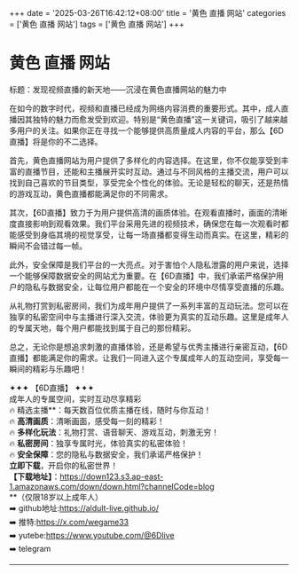 +++
date = '2025-03-26T16:42:12+08:00'
title = '黄色 直播 网站'
categories = ['黄色 直播 网站']
tags = ['黄色 直播 网站']
+++

# 黄色 直播 网站

标题：发现视频直播的新天地——沉浸在黄色直播网站的魅力中

在如今的数字时代，视频和直播已经成为网络内容消费的重要形式。其中，成人直播因其独特的魅力而愈发受到欢迎。特别是“黄色直播”这一关键词，吸引了越来越多用户的关注。如果你正在寻找一个能够提供高质量成人内容的平台，那么【6D直播】将是你的不二选择。

首先，黄色直播网站为用户提供了多样化的内容选择。在这里，你不仅能享受到丰富的直播节目，还能和主播展开实时互动。通过与不同风格的主播交流，用户可以找到自己喜欢的节目类型，享受完全个性化的体验。无论是轻松的聊天，还是热情的游戏互动，黄色直播都能满足你的不同需求。

其次，【6D直播】致力于为用户提供高清的画质体验。在观看直播时，画面的清晰度直接影响到观看效果。我们平台采用先进的视频技术，确保您在每一次观看时都能感受到身临其境的视觉享受，让每一场直播都变得生动而真实。在这里，精彩的瞬间不会错过每一帧。

此外，安全保障是我们平台的一大亮点。对于害怕个人隐私泄露的用户来说，选择一个能够保障数据安全的网站尤为重要。在【6D直播】中，我们承诺严格保护用户的隐私与数据安全，让每位用户都能在一个安全的环境中尽情享受直播的乐趣。

从礼物打赏到私密房间，我们为成年用户提供了一系列丰富的互动玩法。您可以在独享的私密空间中与主播进行深入交流，体验更为真实的互动乐趣。这里是成年人的专属天地，每个用户都能找到属于自己的那份精彩。

总之，无论你是想追求刺激的直播体验，还是希望与优秀主播进行亲密互动，【6D直播】都能满足你的需求。让我们一同进入这个专属成年人的互动空间，享受每一瞬间的精彩与乐趣吧！

✦✦✦ 【6D直播】 ✦✦✦  
成年人的专属空间，实时互动尽享精彩  
🔥 精选主播**：每天数百位优质主播在线，随时与你互动！  
🔥 **高清画质**：清晰画面，感受每一刻的精彩！  
🔥 **多样化玩法**：礼物打赏、语音聊天、游戏互动，刺激无穷！  
🔥 **私密房间**：独享专属时光，体验真实的私密体验！  
🔥 **安全保障**：您的隐私与数据安全，我们承诺严格保护！  
**立即下载**，开启你的私密世界！  
**【下载地址】**：https://down123.s3.ap-east-1.amazonaws.com/down/down.html?channelCode=blog  
**（仅限18岁以上成年人）  
➡️ github地址:https://aldult-live.github.io/  
➡️ 推特:https://x.com/wegame33  
➡️ yutebe:https://www.youtube.com/@6Dlive  
➡️ telegram   


---
